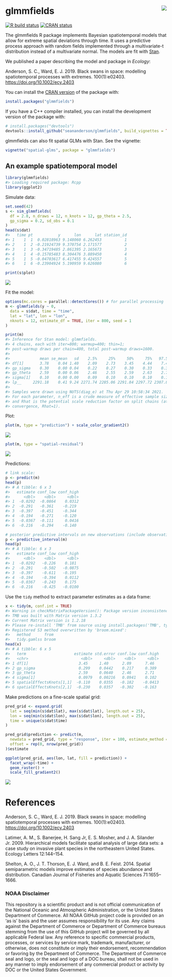 <!-- README.md is generated from README.Rmd. Please edit that file -->

# glmmfields <img src="inst/logo.png" align="right" />

[![R build
status](https://github.com/seananderson/glmmfields/workflows/R-CMD-check/badge.svg)](https://github.com/seananderson/glmmfields/actions)
[![CRAN
status](https://www.r-pkg.org/badges/version/glmmfields)](https://cran.r-project.org/package=glmmfields)
<!-- [![codecov](https://codecov.io/github/seananderson/glmmfields/branch/master/graphs/badge.svg)](https://codecov.io/github/seananderson/glmmfields) -->

The glmmfields R package implements Bayesian spatiotemporal models that
allow for extreme spatial deviations through time. It uses a predictive
process approach with random fields implemented through a multivariate-t
distribution instead of a multivariate normal. The models are fit with
[Stan](http://mc-stan.org/).

We published a paper describing the model and package in *Ecology*:

Anderson, S. C., Ward, E. J. 2019. Black swans in space: modelling
spatiotemporal processes with extremes. 100(1):e02403.
<https://doi.org/10.1002/ecy.2403>

You can install the [CRAN
version](https://cran.r-project.org/package=glmmfields) of the package
with:

``` r
install.packages("glmmfields")
```

If you have a C++ compiler installed, you can install the development
version of the package with:

``` r
# install.packages("devtools")
devtools::install_github("seananderson/glmmfields", build_vignettes = TRUE)
```

glmmfields can also fit spatial GLMs with Stan. See the vignette:

``` r
vignette("spatial-glms", package = "glmmfields")
```

## An example spatiotemporal model

``` r
library(glmmfields)
#> Loading required package: Rcpp
library(ggplot2)
```

Simulate data:

``` r
set.seed(42)
s <- sim_glmmfields(
  df = 2.8, n_draws = 12, n_knots = 12, gp_theta = 2.5,
  gp_sigma = 0.2, sd_obs = 0.1
)
head(s$dat)
#>   time pt           y      lon      lat station_id
#> 1    1  1  0.02818963 9.148060 6.262453          1
#> 2    1  2 -0.21924739 9.370754 2.171577          2
#> 3    1  3 -0.34719485 2.861395 2.165673          3
#> 4    1  4 -0.15785483 8.304476 3.889450          4
#> 5    1  5 -0.04703617 6.417455 9.424557          5
#> 6    1  6 -0.23904924 5.190959 9.626080          6
```

``` r
print(s$plot)
```

![](README-figs/plot-sim-1.png)<!-- -->

Fit the model:

``` r
options(mc.cores = parallel::detectCores()) # for parallel processing
m <- glmmfields(y ~ 0,
  data = s$dat, time = "time",
  lat = "lat", lon = "lon",
  nknots = 12, estimate_df = TRUE, iter = 800, seed = 1
)
```

``` r
print(m)
#> Inference for Stan model: glmmfields.
#> 4 chains, each with iter=800; warmup=400; thin=1;
#> post-warmup draws per chain=400, total post-warmup draws=1600.
#>
#>             mean se_mean   sd    2.5%     25%     50%     75%   97.5% n_eff Rhat
#> df[1]       3.78    0.04 1.40    2.09    2.73    3.45    4.44    7.46  1422 1.00
#> gp_sigma    0.30    0.00 0.04    0.22    0.27    0.30    0.33    0.39   441 1.01
#> gp_theta    2.59    0.00 0.06    2.46    2.55    2.59    2.63    2.71  1493 1.00
#> sigma[1]    0.10    0.00 0.00    0.09    0.10    0.10    0.10    0.10  1695 1.00
#> lp__     2291.18    0.41 9.24 2271.74 2285.06 2291.84 2297.72 2307.86   516 1.01
#>
#> Samples were drawn using NUTS(diag_e) at Thu Apr 29 10:58:34 2021.
#> For each parameter, n_eff is a crude measure of effective sample size,
#> and Rhat is the potential scale reduction factor on split chains (at
#> convergence, Rhat=1).
```

Plot:

``` r
plot(m, type = "prediction") + scale_color_gradient2()
```

![](README-figs/plot-predictions-1.png)<!-- -->

``` r
plot(m, type = "spatial-residual")
```

![](README-figs/plot-predictions-2.png)<!-- -->

Predictions:

``` r
# link scale:
p <- predict(m)
head(p)
#> # A tibble: 6 x 3
#>   estimate conf_low conf_high
#>      <dbl>    <dbl>     <dbl>
#> 1  -0.0292  -0.0864    0.0312
#> 2  -0.291   -0.361    -0.219
#> 3  -0.397   -0.451    -0.344
#> 4  -0.194   -0.271    -0.120
#> 5  -0.0367  -0.111     0.0416
#> 6  -0.216   -0.294    -0.140

# posterior predictive intervals on new observations (include observation error):
p <- predictive_interval(m)
head(p)
#> # A tibble: 6 x 3
#>   estimate conf_low conf_high
#>      <dbl>    <dbl>     <dbl>
#> 1  -0.0292   -0.226    0.181
#> 2  -0.291    -0.502   -0.0875
#> 3  -0.397    -0.611   -0.195
#> 4  -0.194    -0.394    0.0112
#> 5  -0.0367   -0.243    0.175
#> 6  -0.216    -0.425   -0.0100
```

Use the `tidy` method to extract parameter estimates as a data frame:

``` r
x <- tidy(m, conf.int = TRUE)
#> Warning in checkMatrixPackageVersion(): Package version inconsistency detected.
#> TMB was built with Matrix version 1.3.2
#> Current Matrix version is 1.2.18
#> Please re-install 'TMB' from source using install.packages('TMB', type = 'source') or ask CRAN for a binary version of 'TMB' matching CRAN's 'Matrix' package
#> Registered S3 method overwritten by 'broom.mixed':
#>   method      from
#>   tidy.gamlss broom
head(x)
#> # A tibble: 6 x 5
#>   term                     estimate std.error conf.low conf.high
#>   <chr>                       <dbl>     <dbl>    <dbl>     <dbl>
#> 1 df[1]                      3.45     1.40      2.09      7.46
#> 2 gp_sigma                   0.299    0.0442    0.217     0.389
#> 3 gp_theta                   2.59     0.0640    2.46      2.71
#> 4 sigma[1]                   0.0979   0.00216   0.0941    0.102
#> 5 spatialEffectsKnots[1,1]  -0.110    0.0355   -0.182    -0.0413
#> 6 spatialEffectsKnots[2,1]  -0.230    0.0357   -0.302    -0.163
```

Make predictions on a fine-scale spatial grid:

``` r
pred_grid <- expand.grid(
  lat = seq(min(s$dat$lat), max(s$dat$lat), length.out = 25),
  lon = seq(min(s$dat$lon), max(s$dat$lon), length.out = 25),
  time = unique(s$dat$time)
)

pred_grid$prediction <- predict(m,
  newdata = pred_grid, type = "response", iter = 100, estimate_method = "median",
  offset = rep(0, nrow(pred_grid))
)$estimate

ggplot(pred_grid, aes(lon, lat, fill = prediction)) +
  facet_wrap(~time) +
  geom_raster() +
  scale_fill_gradient2()
```

![](README-figs/grid-predictions-1.png)<!-- -->

# References

Anderson, S. C., Ward, E. J. 2019. Black swans in space: modelling
spatiotemporal processes with extremes. 100(1):e02403.
<https://doi.org/10.1002/ecy.2403>

Latimer, A. M., S. Banerjee, H. Sang Jr, E. S. Mosher, and J. A.
Silander Jr. 2009. Hierarchical models facilitate spatial analysis of
large data sets: a case study on invasive plant species in the
northeastern United States. Ecology Letters 12:144–154.

Shelton, A. O., J. T. Thorson, E. J. Ward, and B. E. Feist. 2014.
Spatial semiparametric models improve estimates of species abundance and
distribution. Canadian Journal of Fisheries and Aquatic Sciences
71:1655–1666.

### NOAA Disclaimer

This repository is a scientific product and is not official
communication of the National Oceanic and Atmospheric Administration, or
the United States Department of Commerce. All NOAA GitHub project code
is provided on an ‘as is’ basis and the user assumes responsibility for
its use. Any claims against the Department of Commerce or Department of
Commerce bureaus stemming from the use of this GitHub project will be
governed by all applicable Federal law. Any reference to specific
commercial products, processes, or services by service mark, trademark,
manufacturer, or otherwise, does not constitute or imply their
endorsement, recommendation or favoring by the Department of Commerce.
The Department of Commerce seal and logo, or the seal and logo of a DOC
bureau, shall not be used in any manner to imply endorsement of any
commercial product or activity by DOC or the United States Government.

